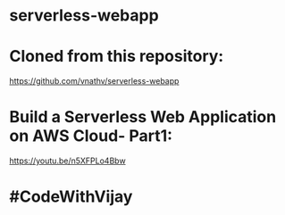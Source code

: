 # serverless-webapp

# Cloned from this repository: 
https://github.com/vnathv/serverless-webapp

# Build a Serverless Web Application on AWS Cloud- Part1: 
https://youtu.be/n5XFPLo4Bbw

# #CodeWithVijay
